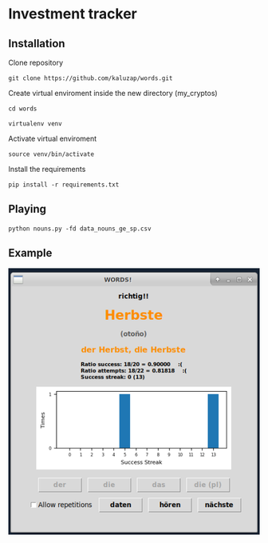 # Investment tracker

## Installation

Clone repository

```
git clone https://github.com/kaluzap/words.git
```

Create virtual enviroment inside the new directory (my_cryptos)

```
cd words
```

```
virtualenv venv
```

Activate virtual enviroment

```
source venv/bin/activate
```

Install the requirements

```
pip install -r requirements.txt
```

## Playing
```
python nouns.py -fd data_nouns_ge_sp.csv 
```

## Example
![Screenshot](/img/example.png)

